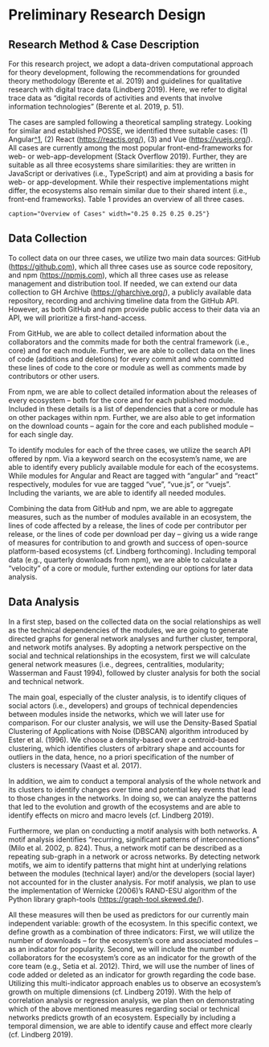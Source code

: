 # Preliminary Research Design

## Research Method & Case Description

For this research project, we adopt a data-driven computational approach for
theory development, following the recommendations for grounded theory
methodology (Berente et al. 2019) and guidelines for qualitative research with
digital trace data (Lindberg 2019). Here, we refer to digital trace data as
“digital records of activities and events that involve information technologies”
(Berente et al. 2019, p. 51).

The cases are sampled following a theoretical sampling strategy. Looking for
similar and established POSSE, we identified three suitable cases: (1)
Angular[^1](https://angular.io/), (2) React (https://reactjs.org/), (3) and Vue
(https://vuejs.org/). All cases are currently among the most popular
front-end-frameworks for web- or web-app-development (Stack Overflow 2019).
Further, they are suitable as all three ecosystems share similarities: they are
written in JavaScript or derivatives (i.e., TypeScript) and aim at providing a
basis for web- or app-development. While their respective implementations might
differ, the ecosystems also remain similar due to their shared intent (i.e.,
front-end frameworks). Table 1 provides an overview of all three cases.

```{.table file="https://docs.google.com/spreadsheets/d/e/2PACX-1vQrJ70zxeSEP32qRYyoIyiwmMVUu3mu-XwGhpZprxWAvWNyOqcFhjEqVk2xoLPr7N1ibmttJ260nbYn/pub?gid=0&single=true&output=csv" delimiter="," header="yes" align="LCCC" inlinemarkdown="yes"
caption="Overview of Cases" width="0.25 0.25 0.25 0.25"}

```

## Data Collection

To collect data on our three cases, we utilize two main data sources: GitHub
(https://github.com), which all three cases use as source code repository, and
npm (https://npmjs.com), which all three cases use as release management and
distribution tool. If needed, we can extend our data collection to GH Archive
(https://gharchive.org/), a publicly available data repository, recording and
archiving timeline data from the GitHub API. However, as both GitHub and npm
provide public access to their data via an API, we will prioritize a
first-hand-access.

From GitHub, we are able to collect detailed information about the collaborators
and the commits made for both the central framework (i.e., core) and for each
module. Further, we are able to collect data on the lines of code (additions and
deletions) for every commit and who committed these lines of code to the core or
module as well as comments made by contributors or other users.

From npm, we are able to collect detailed information about the releases of
every ecosystem – both for the core and for each published module. Included in
these details is a list of dependencies that a core or module has on other
packages within npm. Further, we are also able to get information on the
download counts – again for the core and each published module – for each single
day.

To identify modules for each of the three cases, we utilize the search API
offered by npm. Via a keyword search on the ecosystem’s name, we are able to
identify every publicly available module for each of the ecosystems. While
modules for Angular and React are tagged with “angular” and “react”
respectively, modules for vue are tagged “vue”, “vue.js”, or “vuejs”. Including
the variants, we are able to identify all needed modules.

Combining the data from GitHub and npm, we are able to aggregate measures, such
as the number of modules available in an ecosystem, the lines of code affected
by a release, the lines of code per contributor per release, or the lines of
code per download per day – giving us a wide range of measures for contribution
to and growth and success of open-source platform-based ecosystems (cf. Lindberg
forthcoming). Including temporal data (e.g., quarterly downloads from npm), we
are able to calculate a “velocity” of a core or module, further extending our
options for later data analysis.

## Data Analysis

In a first step, based on the collected data on the social relationships as well
as the technical dependencies of the modules, we are going to generate directed
graphs for general network analyses and further cluster, temporal, and network
motifs analyses. By adopting a network perspective on the social and technical
relationships in the ecosystem, first we will calculate general network measures
(i.e., degrees, centralities, modularity; Wasserman and Faust 1994), followed by
cluster analysis for both the social and technical network.

The main goal, especially of the cluster analysis, is to identify cliques of
social actors (i.e., developers) and groups of technical dependencies between
modules inside the networks, which we will later use for comparison. For our
cluster analysis, we will use the Density-Based Spatial Clustering of
Applications with Noise (DBSCAN) algorithm introduced by Ester et al. (1996). We
choose a density-based over a centroid-based clustering, which identifies
clusters of arbitrary shape and accounts for outliers in the data, hence, no a
priori specification of the number of clusters is necessary (Vaast et al. 2017).

In addition, we aim to conduct a temporal analysis of the whole network and its
clusters to identify changes over time and potential key events that lead to
those changes in the networks. In doing so, we can analyze the patterns that led
to the evolution and growth of the ecosystems and are able to identify effects
on micro and macro levels (cf. Lindberg 2019).

Furthermore, we plan on conducting a motif analysis with both networks. A motif
analysis identifies “recurring, significant patterns of interconnections” (Milo
et al. 2002, p. 824). Thus, a network motif can be described as a repeating
sub-graph in a network or across networks. By detecting network motifs, we aim
to identify patterns that might hint at underlying relations between the modules
(technical layer) and/or the developers (social layer) not accounted for in the
cluster analysis. For motif analysis, we plan to use the implementation of
Wernicke (2006)’s RAND-ESU algorithm of the Python library graph-tools
(https://graph-tool.skewed.de/).

All these measures will then be used as predictors for our currently main
independent variable: growth of the ecosystem. In this specific context, we
define growth as a combination of three indicators: First, we will utilize the
number of downloads – for the ecosystem’s core and associated modules – as an
indicator for popularity. Second, we will include the number of collaborators
for the ecosystem’s core as an indicator for the growth of the core team (e.g.,
Setia et al. 2012). Third, we will use the number of lines of code added or
deleted as an indicator for growth regarding the code base. Utilizing this
multi-indicator approach enables us to observe an ecosystem’s growth on multiple
dimensions (cf. Lindberg 2019). With the help of correlation analysis or
regression analysis, we plan then on demonstrating which of the above mentioned
measures regarding social or technical networks predicts growth of an ecosystem.
Especially by including a temporal dimension, we are able to identify cause and
effect more clearly (cf. Lindberg 2019).

```

```
